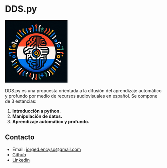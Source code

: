 # DDS.py
<p allign = 'center'>
  <img src="https://github.com/Data-Driven-Science-py/.github/raw/main/source/logo.png" width="200" height="200">
</p>

DDS.py es una propuesta orientada a la difusión del aprendizaje automático y profundo por medio de recursos audiovisuales en español. Se compone de 3 estancias:

1. **Introducción a python.**
2. **Manipulación de datos.**
3. **Aprendizaje automático y profundo.**

## Contacto
- Email: jorged.encyso@gmail.com
- [Github](https://github.com/Jorgedavyd)
- [Linkedin](www.linkedin.com/in/jorge-david-enciso-martínez-149977265)
